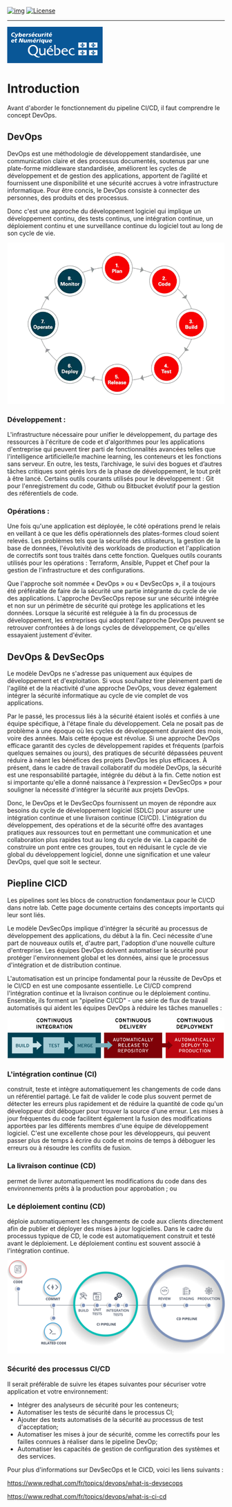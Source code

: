 
<!-- ENTETE -->
[![img](https://img.shields.io/badge/Lifecycle-Experimental-339999)](https://www.quebec.ca/gouv/politiques-orientations/vitrine-numeriqc/accompagnement-des-organismes-publics/demarche-conception-services-numeriques)
[![License](https://img.shields.io/badge/Licence-LiLiQ--R-blue)](LICENSE_FR)

---

<div>
    <img src="https://github.com/CQEN-QDCE/.github/blob/main/images/mcn.png">
</div>
<!-- FIN ENTETE -->

# Introduction

Avant d'aborder le fonctionnement du pipeline CI/CD, il faut comprendre le concept DevOps.

## DevOps
DevOps est une méthodologie de développement standardisée, une communication claire et des processus documentés, soutenus par une plate-forme middleware standardisée, améliorent les cycles de développement et de gestion des applications, apportent de l’agilité et fournissent une disponibilité et une sécurité accrues à votre infrastructure informatique. Pour être concis, le DevOps consiste à connecter des personnes, des produits et des processus.

Donc c'est une approche du développement logiciel qui implique un développement continu, des tests continus, une intégration continue, un déploiement continu et une surveillance continue du logiciel tout au long de son cycle de vie.


![DevOps](./images/devops-diagram.png)


### Développement :
L'infrastructure nécessaire pour unifier le développement, du partage des ressources à l'écriture de code et d'algorithmes pour les applications d'entreprise qui peuvent tirer parti de fonctionnalités avancées telles que l'intelligence artificielle/le machine learning, les conteneurs et les fonctions sans serveur. En outre, les tests, l’archivage, le suivi des bogues et d’autres tâches critiques sont gérés lors de la phase de développement, le tout prêt à être lancé. Certains outils courants utilisés pour le développement : Git pour l'enregistrement du code, Github ou Bitbucket évolutif pour la gestion des référentiels de code.

### Opérations :
Une fois qu'une application est déployée, le côté opérations prend le relais en veillant à ce que les défis opérationnels des plates-formes cloud soient relevés. Les problèmes tels que la sécurité des utilisateurs, la gestion de la base de données, l'évolutivité des workloads de production et l'application de correctifs sont tous traités dans cette fonction. Quelques outils courants utilisés pour les opérations : Terraform, Ansible, Puppet et Chef pour la gestion de l'infrastructure et des configurations.


Que l'approche soit nommée « DevOps » ou « DevSecOps », il a toujours été préférable de faire de la sécurité une partie intégrante du cycle de vie des applications. L'approche DevSecOps repose sur une sécurité intégrée et non sur un périmètre de sécurité qui protège les applications et les données. Lorsque la sécurité est reléguée à la fin du processus de développement, les entreprises qui adoptent l'approche DevOps peuvent se retrouver confrontées à de longs cycles de développement, ce qu'elles essayaient justement d'éviter.

## DevOps & DevSecOps

Le modèle DevOps ne s'adresse pas uniquement aux équipes de développement et d'exploitation. Si vous souhaitez tirer pleinement parti de l'agilité et de la réactivité d'une approche DevOps, vous devez également intégrer la sécurité informatique au cycle de vie complet de vos applications.

Par le passé, les processus liés à la sécurité étaient isolés et confiés à une équipe spécifique, à l'étape finale du développement. Cela ne posait pas de problème à une époque où les cycles de développement duraient des mois, voire des années. Mais cette époque est révolue. Si une approche DevOps efficace garantit des cycles de développement rapides et fréquents (parfois quelques semaines ou jours), des pratiques de sécurité dépassées peuvent réduire à néant les bénéfices des projets DevOps les plus efficaces.
À présent, dans le cadre de travail collaboratif du modèle DevOps, la sécurité est une responsabilité partagée, intégrée du début à la fin. Cette notion est si importante qu'elle a donné naissance à l'expression « DevSecOps » pour souligner la nécessité d'intégrer la sécurité aux projets DevOps.

Donc, le DevOps et le DevSecOps fournissent un moyen de répondre aux besoins du cycle de développement logiciel (SDLC) pour assurer une intégration continue et une livraison continue (CI/CD). L'intégration du développement, des opérations et de la sécurité offre des avantages pratiques aux ressources tout en permettant une communication et une collaboration plus rapides tout au long du cycle de vie. La capacité de construire un pont entre ces groupes, tout en réduisant le cycle de vie global du développement logiciel, donne une signification et une valeur DevOps, quel que soit le secteur.


## Piepline CICD
Les pipelines sont les blocs de construction fondamentaux pour le CI/CD dans notre lab. Cette page documente certains des concepts importants qui leur sont liés.

Le modèle DevSecOps implique d'intégrer la sécurité au processus de développement des applications, du début à la fin. Ceci nécessite d'une part de nouveaux outils et, d'autre part, l'adoption d'une nouvelle culture d'entreprise. Les équipes DevOps doivent automatiser la sécurité pour protéger l'environnement global et les données, ainsi que le processus d'intégration et de distribution continue. 


L'automatisation est un principe fondamental pour la réussite de DevOps et le CI/CD en est une composante essentielle. Le CI/CD comprend l'intégration continue et la livraison continue ou le déploiement continu. Ensemble, ils forment un "pipeline CI/CD" - une série de flux de travail automatisés qui aident les équipes DevOps à réduire les tâches manuelles :

![CI/CD](./images/cicd-diagram-02.png)

### L'intégration continue (CI) 
construit, teste et intègre automatiquement les changements de code dans un référentiel partagé. Le fait de valider le code plus souvent permet de détecter les erreurs plus rapidement et de réduire la quantité de code qu'un développeur doit déboguer pour trouver la source d'une erreur. Les mises à jour fréquentes du code facilitent également la fusion des modifications apportées par les différents membres d'une équipe de développement logiciel. C'est une excellente chose pour les développeurs, qui peuvent passer plus de temps à écrire du code et moins de temps à déboguer les erreurs ou à résoudre les conflits de fusion.

### La livraison continue (CD) 
permet de livrer automatiquement les modifications du code dans des environnements prêts à la production pour approbation ; ou
### Le déploiement continu (CD) 
déploie automatiquement les changements de code aux clients directement afin de publier et déployer des mises à jour logicielles. Dans le cadre du processus typique de CD, le code est automatiquement construit et testé avant le déploiement. Le déploiement continu est souvent associé à l'intégration continue.

![CI/CD](./images/cicd-diagram-01.png)

### Sécurité des processus CI/CD
Il serait préférable de suivre les étapes suivantes pour sécuriser votre application et votre environnement:

- Intégrer des analyseurs de sécurité pour les conteneurs;
- Automatiser les tests de sécurité dans le processus CI;
- Ajouter des tests automatisés de la sécurité au processus de test d'acceptation;
- Automatiser les mises à jour de sécurité, comme les correctifs pour les failles connues à réaliser dans le pipeline DevOp;
- Automatiser les capacités de gestion de configuration des systèmes et des services.

Pour plus d'informations sur DevSecOps et le CICD, voici les liens suivants :

https://www.redhat.com/fr/topics/devops/what-is-devsecops

https://www.redhat.com/fr/topics/devops/what-is-ci-cd



